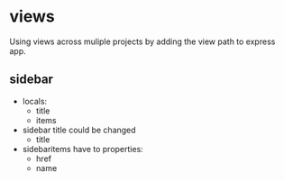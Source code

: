 # views

Using views across muliple projects by adding the view path to express app.

## sidebar
- locals:
    - title
    - items
- sidebar title could be changed
    - title
- sidebaritems have to properties:
    - href
    - name
